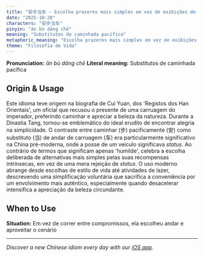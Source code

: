 ```yaml
---
title: "安步当车 - Escolha prazeres mais simples em vez de exibições de status"
date: "2025-10-28"
characters: "安步当车"
pinyin: "ān bù dāng chē"
meaning: "Substitutos de caminhada pacífica"
metaphoric_meaning: "Escolha prazeres mais simples em vez de exibições de status"
theme: "Filosofia de Vida"
---
```


**Pronunciation:** *ān bù dāng chē*
**Literal meaning:** Substitutos de caminhada pacífica

## Origin & Usage

Este idioma teve origem na biografia de Cui Yuan, dos 'Registos dos Han Orientais', um oficial que recusou o presente de uma carruagem do imperador, preferindo caminhar e apreciar a beleza da natureza. Durante a Dinastia Tang, tornou-se emblemático do ideal erudito de encontrar alegria na simplicidade. O contraste entre caminhar (步) pacificamente (安) como substituto (当) de andar de carruagem (车) era particularmente significativo na China pré-moderna, onde a posse de um veículo significava *status*. Ao contrário de termos que significam apenas 'humilde', celebra a escolha deliberada de alternativas mais simples pelas suas recompensas intrínsecas, em vez de uma mera rejeição de *status*. O uso moderno abrange desde escolhas de estilo de vida até atividades de lazer, descrevendo uma simplificação voluntária que sacrifica a conveniência por um envolvimento mais autêntico, especialmente quando desacelerar intensifica a apreciação da beleza circundante.

## When to Use

**Situation:** Em vez de correr entre compromissos, ela escolheu andar e aproveitar o cenário

---

*Discover a new Chinese idiom every day with our [iOS app](https://apps.apple.com/us/app/daily-chinese-idioms/id6740611324).*
